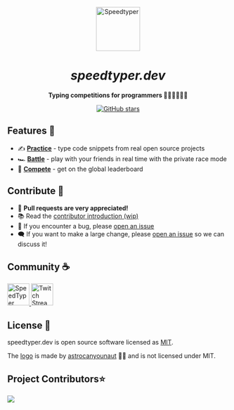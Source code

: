 
<br>
<div align="center">
  <a href="https://speedtyper.dev" target="_blank">
    <img src="https://www.speedtyper.dev/logo.png" alt="Speedtyper" height="100" width="auto"/>
  </a>
  <h1><i>speedtyper.dev</i></h1>
</div>

<p align="center">
  <b>
      Typing competitions for programmers 🧑‍💻👩‍💻👨‍💻
  </b>
</p>
<p align="center">
  <a href="https://github.com/codicocodes/speedtyper.dev" target="__blank"><img alt="GitHub stars" src="https://img.shields.io/github/stars/codicocodes/speedtyper.dev?style=social"></a>
</p>



## Features 🎉

- ✍️ [**Practice**](https://speedtyper.dev/play?mode=private) - type code snippets from real open source projects
- 🏎️ [**Battle**](https://speedtyper.dev/play?mode=private) - play with your friends in real time with the private race mode
- 🏅 [**Compete**](https://speedtyper.dev) - get on the global leaderboard

## Contribute 👷
- 🦄 **Pull requests are very appreciated!**
- 📚 Read the [contributor introduction (wip)](https://github.com/codicocodes/speedtyper.dev/blob/main/CONTRIBUTING.md)
- 🐛 If you encounter a bug, please [open an issue](https://github.com/codicocodes/speedtyper.dev/issues/new)
- 🗨️ If you want to make a large change, please [open an issue](https://github.com/codicocodes/speedtyper.dev/issues/new) so we can discuss it!

## Community ☕
<a href="https://discord.gg/AMbnnN5eep" target="__blank">
  <img src="https://discordapp.com/api/guilds/774781405506568202/widget.png?style=banner2" alt="SpeedTyper Discord" width="auto" height="50px"/>
</a>
<a href="https://twitch.tv/codico" target="__blank">
  <img src="https://user-images.githubusercontent.com/76068197/187993983-6133fe16-46ed-45f7-a459-fa798bda4a92.png" alt="Twitch Stream" width="auto" height="50px"/>
</a>

## License 📜

speedtyper.dev is open source software licensed as [MIT](https://github.com/codicocodes/speedtyper.dev/blob/main/LICENSE).

The [logo](https://github.com/codicocodes/speedtyper.dev/blob/main/packages/webapp/public/images/logo.png) is made by [astrocanyounaut](https://www.twitch.tv/astrocanyounaut) 🧑‍🚀 and is not licensed under MIT.


## Project Contributors⭐ 

<a href="https://github.com/codicocodes/speedtyper.dev/graphs/contributors" align="center">
  <img src="https://contrib.rocks/image?repo=codicocodes/speedtyper.dev" /> 
</a>
